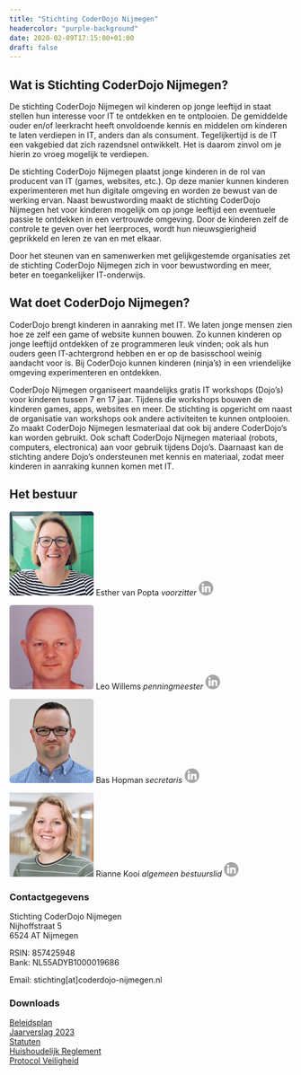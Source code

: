 ```yaml
---
title: "Stichting CoderDojo Nijmegen"
headercolor: "purple-background"
date: 2020-02-09T17:15:00+01:00
draft: false
---
```


## Wat is Stichting CoderDojo Nijmegen?

De stichting CoderDojo Nijmegen wil kinderen op jonge leeftijd in staat stellen hun interesse voor IT te ontdekken en te
ontplooien. De gemiddelde ouder en/of leerkracht heeft onvoldoende kennis en middelen om kinderen te laten verdiepen in
IT, anders dan als consument. Tegelijkertijd is de IT een vakgebied dat zich razendsnel ontwikkelt. Het is daarom zinvol
om je hierin zo vroeg mogelijk te verdiepen.

De stichting CoderDojo Nijmegen plaatst jonge kinderen in de rol van producent van IT (games, websites, etc.). Op deze
manier kunnen kinderen experimenteren met hun digitale omgeving en worden ze bewust van de werking ervan. Naast
bewustwording maakt de stichting CoderDojo Nijmegen het voor kinderen mogelijk om op jonge leeftijd een eventuele passie
te ontdekken in een vertrouwde omgeving. Door de kinderen zelf de controle te geven over het leerproces, wordt hun
nieuwsgierigheid geprikkeld en leren ze van en met elkaar.

Door het steunen van en samenwerken met gelijkgestemde organisaties zet de stichting CoderDojo Nijmegen zich in voor
bewustwording en meer, beter en toegankelijker IT-onderwijs.

## Wat doet CoderDojo Nijmegen?

CoderDojo brengt kinderen in aanraking met IT. We laten jonge mensen zien hoe ze zelf een game of website kunnen bouwen.
Zo kunnen kinderen op jonge leeftijd ontdekken of ze programmeren leuk vinden; ook als hun ouders geen IT-achtergrond
hebben en er op de basisschool weinig aandacht voor is. Bij CoderDojo kunnen kinderen (ninja’s) in een vriendelijke
omgeving experimenteren en ontdekken.

CoderDojo Nijmegen organiseert maandelijks gratis IT workshops (Dojo’s) voor kinderen tussen 7 en 17 jaar. Tijdens die
workshops bouwen de kinderen games, apps, websites en meer. De stichting is opgericht om naast de organisatie van
workshops ook andere activiteiten te kunnen ontplooien. Zo maakt CoderDojo Nijmegen lesmateriaal dat ook bij andere
CoderDojo’s kan worden gebruikt. Ook schaft CoderDojo Nijmegen materiaal (robots, computers, electronica) aan voor
gebruik tijdens Dojo’s. Daarnaast kan de stichting andere Dojo’s ondersteunen met kennis en materiaal, zodat meer
kinderen in aanraking kunnen komen met IT.

## Het bestuur

<div class="flex-grid">
<div class="flex-grid-col">

![Esther van Popta](esther.png)
Esther van Popta
_voorzitter_
[![LinkedIn](/imgs/linkedin-grey.png)](https://nl.linkedin.com/in/esthervanpopta)
 </div>
<div class="flex-grid-col">

![Leo Willems](leo.png)
Leo Willems
_penningmeester_
[![LinkedIn](/imgs/linkedin-grey.png)](http://leowillems.nl)
</div>
<div class="flex-grid-col">

![Bas Hopman](bas.png)
Bas Hopman
_secretaris_
[![LinkedIn](/imgs/linkedin-grey.png)](https://bas.familiehopman.net)
</div>
<div class="flex-grid-col">

![Rianne Kooi](rianne.jpg)
Rianne Kooi
_algemeen bestuurslid_
[![LinkedIn](/imgs/linkedin-grey.png)](https://www.linkedin.com/in/rianne-kooi//)
</div>
</div>

### Contactgegevens

Stichting CoderDojo Nijmegen  
Nijhoffstraat 5  
6524 AT Nijmegen

RSIN: 857425948  
Bank: NL55ADYB1000019686

Email: stichting[at]coderdojo-nijmegen.nl

### Downloads

[Beleidsplan](BeleidsplanCoderDojoNijmegen20172018.pdf)  
[Jaarverslag 2023](CoderDojo-Jaarverslag-2023.pdf)  
[Statuten](2017-2-statuten.pdf)  
[Huishoudelijk Reglement](Huishoudelijk-reglement.pdf)  
[Protocol Veiligheid](Protocol_Veiligheid.pdf)
